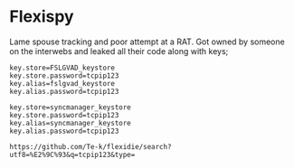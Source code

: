 Flexispy
===========

Lame spouse tracking and poor attempt at a RAT. Got owned by someone on the interwebs and leaked all their code along with keys;

```
key.store=FSLGVAD_keystore
key.store.password=tcpip123
key.alias=fslgvad_keystore
key.alias.password=tcpip123

key.store=syncmanager_keystore
key.store.password=tcpip123
key.alias=syncmanager_keystore
key.alias.password=tcpip123

https://github.com/Te-k/flexidie/search?utf8=%E2%9C%93&q=tcpip123&type=
```